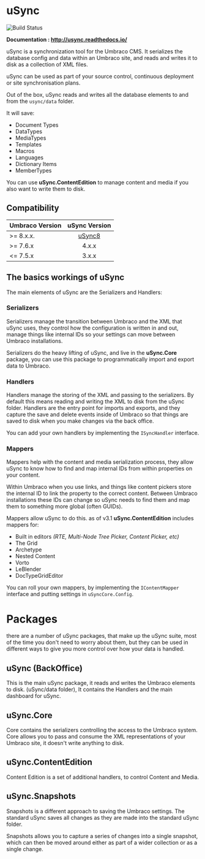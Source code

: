 # uSync 

![Build Status](https://jumoo.visualstudio.com/_apis/public/build/definitions/e5bc8d11-6d47-4620-9e6e-dd8199b2843e/6/badge)

**Documentation : http://usync.readthedocs.io/**

uSync is a synchronization tool for the Umbraco CMS. It serializes the database config and data
within an Umbraco site, and reads and writes it to disk as a collection of XML files. 

uSync can be used as part of your source control, continuous deployment or site synchronisation plans. 

Out of the box, uSync reads and writes all the database elements to and from the `usync/data` folder.

It will save:

* Document Types
* DataTypes
* MediaTypes
* Templates
* Macros
* Languages
* Dictionary Items
* MemberTypes

You can use **uSync.ContentEdition** to manage content and media if you also want to write them to disk.

## Compatibility

| Umbraco Version | uSync Version |
| --------------- |:-------------:|
| >= 8.x.x.       | [uSync8](https://github.com/KevinJump/uSync8) |
| >= 7.6.x        | 4.x.x         |
| <= 7.5.x        | 3.x.x         |


## The basics workings of uSync

The main elements of uSync are the Serializers and Handlers:

### Serializers
Serializers manage the transition between Umbraco and the XML that uSync uses,
they control how the configuration is written in and out, manage things like 
internal IDs so your settings can move between Umbraco installations. 

Serializers do the heavy lifting of uSync, and live in the **uSync.Core** package, 
you can use this package to programmatically import and export data to Umbraco. 

### Handlers
Handlers manage the storing of the XML and passing to the serializers. By default
this means reading and writing the XML to disk from the uSync folder. Handlers 
are the entry point for imports and exports, and they capture the save and delete
events inside of Umbraco so that things are saved to disk when you make changes via
the back office. 

You can add your own handlers by implementing the `ISyncHandler` interface.

### Mappers 
Mappers help with the content and media serialization process, they 
allow uSync to know how to find and map internal IDs from within properties on your 
content.

Within Umbraco when you use links, and things like content pickers store the internal
ID to link the property to the correct content. Between Umbraco installations these
IDs can change so uSync needs to find them and map them to something more global (often GUIDs).

Mappers allow uSync to do this. as of v3.1 **uSync.ContentEdition** includes mappers for: 

* Built in editors *(RTE, Multi-Node Tree Picker, Content Picker, etc)*
* The Grid
* Archetype
* Nested Content
* Vorto
* LeBlender
* DocTypeGridEditor

You can roll your own mappers, by implementing the `IContentMapper` interface and putting 
settings in `uSyncCore.Config`.

# Packages

there are a number of uSync packages, that make up the uSync suite, most of the time
you don't need to worry about them, but they can be used in different ways to give you
more control over how your data is handled.

## uSync (BackOffice)

This is the main uSync package, it reads and writes the Umbraco elements to disk. (uSync/data folder), 
It contains the Handlers and the main dashboard for uSync. 

## uSync.Core

Core contains the serializers controlling the access to the Umbraco system. Core allows you 
to pass and consume the XML representations of your Umbraco site, it doesn't write anything to disk.

## uSync.ContentEdition

Content Edition is a set of additional handlers, to control Content and Media. 

## uSync.Snapshots

Snapshots is a different approach to saving the Umbraco settings. The standard uSync saves all changes
as they are made into the standard uSync folder. 

Snapshots allows you to capture a series of changes into a single snapshot, which can then be moved around
either as part of a wider collection or as a single change. 


